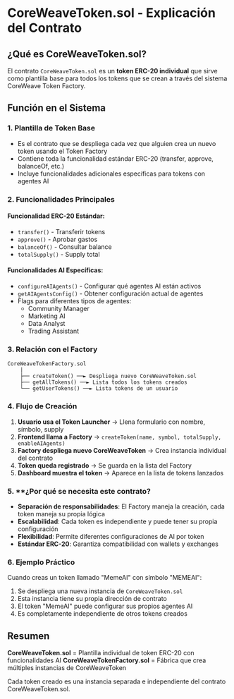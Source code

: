 # CoreWeaveToken.sol - Explicación del Contrato

## ¿Qué es CoreWeaveToken.sol?

El contrato `CoreWeaveToken.sol` es un **token ERC-20 individual** que sirve como plantilla base para todos los tokens que se crean a través del sistema CoreWeave Token Factory.

## Función en el Sistema

### 1. **Plantilla de Token Base**
- Es el contrato que se despliega cada vez que alguien crea un nuevo token usando el Token Factory
- Contiene toda la funcionalidad estándar ERC-20 (transfer, approve, balanceOf, etc.)
- Incluye funcionalidades adicionales específicas para tokens con agentes AI

### 2. **Funcionalidades Principales**

#### **Funcionalidad ERC-20 Estándar:**
- `transfer()` - Transferir tokens
- `approve()` - Aprobar gastos
- `balanceOf()` - Consultar balance
- `totalSupply()` - Supply total

#### **Funcionalidades AI Específicas:**
- `configureAIAgents()` - Configurar qué agentes AI están activos
- `getAIAgentsConfig()` - Obtener configuración actual de agentes
- Flags para diferentes tipos de agentes:
  - Community Manager
  - Marketing AI
  - Data Analyst
  - Trading Assistant

### 3. **Relación con el Factory**

```
CoreWeaveTokenFactory.sol
    |
    ├── createToken() ──► Despliega nuevo CoreWeaveToken.sol
    ├── getAllTokens() ──► Lista todos los tokens creados
    └── getUserTokens() ──► Lista tokens de un usuario
```

### 4. **Flujo de Creación**

1. **Usuario usa el Token Launcher** → Llena formulario con nombre, símbolo, supply
2. **Frontend llama a Factory** → `createToken(name, symbol, totalSupply, enableAIAgents)`
3. **Factory despliega nuevo CoreWeaveToken** → Crea instancia individual del contrato
4. **Token queda registrado** → Se guarda en la lista del Factory
5. **Dashboard muestra el token** → Aparece en la lista de tokens lanzados

### 5. **¿Por qué se necesita este contrato?

- **Separación de responsabilidades**: El Factory maneja la creación, cada token maneja su propia lógica
- **Escalabilidad**: Cada token es independiente y puede tener su propia configuración
- **Flexibilidad**: Permite diferentes configuraciones de AI por token
- **Estándar ERC-20**: Garantiza compatibilidad con wallets y exchanges

### 6. **Ejemplo Práctico**

Cuando creas un token llamado "MemeAI" con símbolo "MEMEAI":

1. Se despliega una nueva instancia de `CoreWeaveToken.sol`
2. Esta instancia tiene su propia dirección de contrato
3. El token "MemeAI" puede configurar sus propios agentes AI
4. Es completamente independiente de otros tokens creados

## Resumen

**CoreWeaveToken.sol** = Plantilla individual de token ERC-20 con funcionalidades AI
**CoreWeaveTokenFactory.sol** = Fábrica que crea múltiples instancias de CoreWeaveToken

Cada token creado es una instancia separada e independiente del contrato CoreWeaveToken.sol.